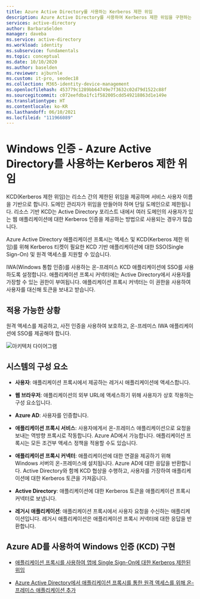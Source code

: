 ```yaml
---
title: Azure Active Directory를 사용하는 Kerberos 제한 위임
description: Azure Active Directory를 사용하여 Kerberos 제한 위임을 구현하는 아키텍처 지침입니다.
services: active-directory
author: BarbaraSelden
manager: daveba
ms.service: active-directory
ms.workload: identity
ms.subservice: fundamentals
ms.topic: conceptual
ms.date: 10/10/2020
ms.author: baselden
ms.reviewer: ajburnle
ms.custom: it-pro, seodec18
ms.collection: M365-identity-device-management
ms.openlocfilehash: 453779c1289bb64749e7f3632c02d79d1522c88f
ms.sourcegitcommit: c072eefdba1fc1f582005cdd549218863d1e149e
ms.translationtype: HT
ms.contentlocale: ko-KR
ms.lasthandoff: 06/10/2021
ms.locfileid: "111966089"
---
```

# <a name="windows-authentication---kerberos-constrained-delegation-with-azure-active-directory"></a>Windows 인증 - Azure Active Directory를 사용하는 Kerberos 제한 위임

KCD(Kerberos 제한 위임)는 리소스 간의 제한된 위임을 제공하며 서비스 사용자 이름을 기반으로 합니다. 도메인 관리자가 위임을 만들어야 하며 단일 도메인으로 제한됩니다. 리소스 기반 KCD는 Active Directory 포리스트 내에서 여러 도메인의 사용자가 있는 웹 애플리케이션에 대한 Kerberos 인증을 제공하는 방법으로 사용되는 경우가 많습니다.

Azure Active Directory 애플리케이션 프록시는 액세스 및 KCD(Kerberos 제한 위임)를 위해 Kerberos 티켓이 필요한 KCD 기반 애플리케이션에 대한 SSO(Single Sign-On) 및 원격 액세스를 지원할 수 있습니다.

IWA(Windows 통합 인증)를 사용하는 온-프레미스 KCD 애플리케이션에 SSO를 사용하도록 설정합니다. 애플리케이션 프록시 커넥터에는 Active Directory에서 사용자를 가장할 수 있는 권한이 부여됩니다. 애플리케이션 프록시 커넥터는 이 권한을 사용하여 사용자를 대신해 토큰을 보내고 받습니다.

## <a name="use-when"></a>적용 가능한 상황

원격 액세스를 제공하고, 사전 인증을 사용하여 보호하고, 온-프레미스 IWA 애플리케이션에 SSO를 제공해야 합니다.

![아키텍처 다이어그램](./media/authentication-patterns/kcd-auth.png)

## <a name="components-of-system"></a>시스템의 구성 요소

* **사용자**: 애플리케이션 프록시에서 제공하는 레거시 애플리케이션에 액세스합니다.

* **웹 브라우저**: 애플리케이션의 외부 URL에 액세스하기 위해 사용자가 상호 작용하는 구성 요소입니다.

* **Azure AD**: 사용자를 인증합니다. 

* **애플리케이션 프록시 서비스**: 사용자에게서 온-프레미스 애플리케이션으로 요청을 보내는 역방향 프록시로 작동합니다. Azure AD에서 가능합니다. 애플리케이션 프록시는 모든 조건부 액세스 정책을 적용할 수도 있습니다.

* **애플리케이션 프록시 커넥터**: 애플리케이션에 대한 연결을 제공하기 위해 Windows 서버의 온-프레미스에 설치됩니다. Azure AD에 대한 응답을 반환합니다. Active Directory와 함께 KCD 협상을 수행하고, 사용자를 가장하여 애플리케이션에 대한 Kerberos 토큰을 가져옵니다.

* **Active Directory**: 애플리케이션에 대한 Kerberos 토큰을 애플리케이션 프록시 커넥터로 보냅니다.

* **레거시 애플리케이션**: 애플리케이션 프록시에서 사용자 요청을 수신하는 애플리케이션입니다. 레거시 애플리케이션은 애플리케이션 프록시 커넥터에 대한 응답을 반환합니다.

## <a name="implement-windows-authentication-kcd-with-azure-ad"></a>Azure AD를 사용하여 Windows 인증 (KCD) 구현

* [애플리케이션 프록시를 사용하여 앱에 Single Sign-On에 대한 Kerberos 제한된 위임](../app-proxy/application-proxy-configure-single-sign-on-with-kcd.md) 

* [Azure Active Directory에서 애플리케이션 프록시를 통한 원격 액세스를 위해 온-프레미스 애플리케이션 추가](../app-proxy/application-proxy-add-on-premises-application.md)